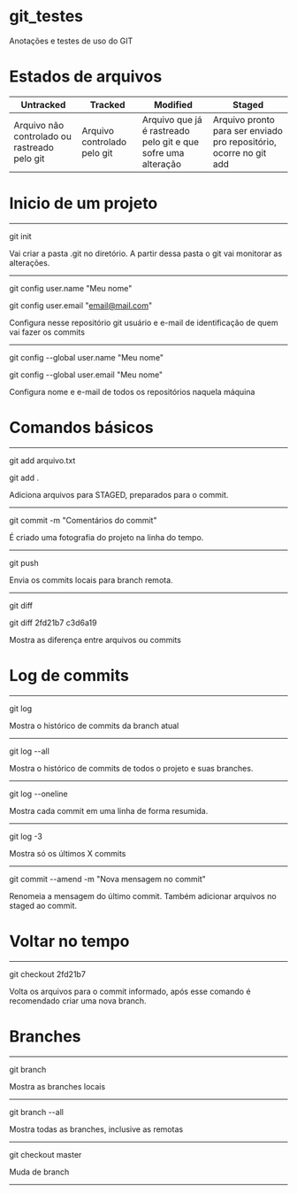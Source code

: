# git_testes
Anotações e testes de uso do GIT


# Estados de arquivos
Untracked | Tracked | Modified | Staged
------------------|------------------|------------------|------------------
Arquivo não controlado ou rastreado pelo git | Arquivo controlado pelo git | Arquivo que já é rastreado pelo git e que sofre uma alteração | Arquivo pronto para ser enviado pro repositório, ocorre no git add


# Inicio de um projeto
---
git init

Vai criar a pasta .git no diretório. A partir dessa pasta o git vai monitorar as alterações.

---
git config user.name "Meu nome"

git config user.email "email@mail.com"

Configura nesse repositório git usuário e e-mail de identificação de quem vai fazer os commits

---
git config --global user.name "Meu nome"

git config --global user.email "Meu nome"

Configura nome e e-mail de todos os repositórios naquela máquina


# Comandos básicos
---
git add arquivo.txt

git add .

Adiciona arquivos para STAGED, preparados para o commit.


---
git commit -m "Comentários do commit"

É criado uma fotografia do projeto na linha do tempo.


---
git push

Envia os commits locais para branch remota.


---
git diff

git diff 2fd21b7 c3d6a19

Mostra as diferença entre arquivos ou commits


# Log de commits
---
git log

Mostra o histórico de commits da branch atual

---
git log --all

Mostra o histórico de commits de todos o projeto e suas branches.


---
git log --oneline

Mostra cada commit em uma linha de forma resumida.


---
git log -3

Mostra só os últimos X commits


---
git commit --amend -m "Nova mensagem no commit"

Renomeia a mensagem do último commit. Também adicionar arquivos no staged ao commit.


# Voltar no tempo
---
git checkout 2fd21b7

Volta os arquivos para o commit informado, após esse comando é recomendado criar uma nova branch.

# Branches
---
git branch

Mostra as branches locais


---
git branch --all

Mostra todas as branches, inclusive as remotas


---
git checkout master

Muda de branch


---
